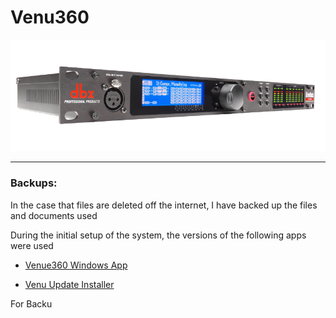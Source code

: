 # Venu360



![](/Centenial/venu360/venu360.png)









---

### Backups:

In the case that files are deleted off the internet, I have backed up the files and documents used 

During the initial setup of the system, the versions of the following apps were used

- [Venue360 Windows App](\Centenial\venu360\VENU360.exe)

- [Venu Update Installer](\VenuUpdateInstaller.exe)

For Backu
